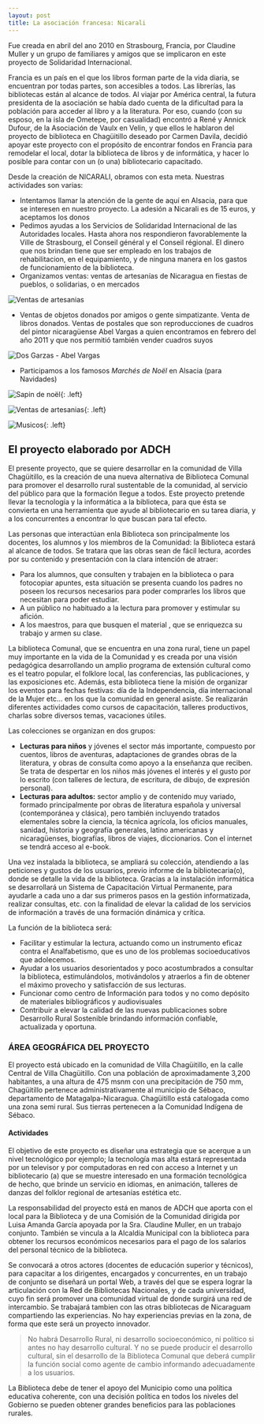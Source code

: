 ```yaml
---
layout: post
title: La asociación francesa: Nicarali
---
```

Fue creada en abril del ano 2010 en Strasbourg, Francia, por Claudine Muller y un grupo de familiares y amigos que se implicaron en este proyecto de Solidaridad Internacional. 

Francia es un país en el que los libros forman parte de la vida diaria, se encuentran por todas partes, son accesibles a todos. Las librerías, las bibliotecas están al alcance de todos. Al viajar por América central, la futura presidenta de la asociación se había dado cuenta de la dificultad para la población para acceder al libro y a la literatura. Por eso, cuando (con su esposo, en la isla de Ometepe, por casualidad)  encontró a René y Annick Dufour, de la Asociación de Vaulx en Velin, y que ellos le hablaron del proyecto de biblioteca en Chagüitillo deseado por Carmen Davila, decidió apoyar este proyecto con el propósito de encontrar fondos en Francia para remodelar el local, dotar la biblioteca de libros y de informática, y hacer lo posible para contar con un (o una) bibliotecario capacitado.

Desde la creación de NICARALI, obramos con esta meta. Nuestras actividades son varias:

* Intentamos llamar la atención de la gente de aquí en Alsacia, para que se interesen en nuestro proyecto. La adesión a Nicarali es de 15 euros, y aceptamos los donos
* Pedimos ayudas a los Servicios de Solidaridad Internacional de  las Autoridades locales. Hasta ahora nos respondieron favorablemente la Ville de Strasbourg, el Conseil général y el Conseil régional. El dinero que nos brindan tiene que ser empleado en los trabajos de rehabilitacion,  en el equipamiento, y de ninguna manera en los gastos de funcionamiento de la biblioteca.
* Organizamos ventas: ventas de artesanías de Nicaragua en fiestas de pueblos, o solidarias, o en mercados

![Ventas de artesanias](http://nicarali.files.wordpress.com/2011/09/p1030763.jpg)

* Ventas de objetos donados por amigos o gente simpatizante. Venta de libros donados. Ventas de postales que son reproducciones de cuadros del pintor nicaragüense Abel Vargas a quien encontramos en febrero del año 2011 y que nos permitió también vender cuadros suyos

![Dos Garzas - Abel Vargas](http://nicarali.files.wordpress.com/2011/09/dos-garzas.jpg?w=570&h=296)

* Participamos a los famosos *Marchés de Noël* en Alsacia (para Navidades)

![Sapin de noël](http://nicarali.files.wordpress.com/2011/09/sapin-strasbourg-noc3abl.jpg?w=950){: .left}

![Ventas de artesanias](http://nicarali.files.wordpress.com/2011/09/stand-gorda-1-27_11_10-11.jpg?w=199&h=300){: .left}

![Musicos](http://nicarali.files.wordpress.com/2011/09/dsc_0017.jpg?w=570&h=377){: .left}

## El proyecto elaborado por ADCH

El presente proyecto, que se quiere desarrollar en la comunidad de  Villa Chagüitillo, es la creación de una nueva  alternativa de Biblioteca Comunal para promover el desarrollo rural sustentable de la comunidad,  al servicio del público para que la formación llegue a todos. Este proyecto pretende llevar la tecnología y la informática a la biblioteca, para que ésta se convierta en una herramienta que ayude al bibliotecario en su tarea diaria, y a los concurrentes a encontrar lo que buscan para tal efecto.

Las personas que interactúan enla Biblioteca son principalmente los docentes, los alumnos y los miembros  de la Comunidad:  la Biblioteca estará  al alcance de todos. Se tratara que las obras sean de fácil lectura, acordes por su contenido y presentación con la clara intención de atraer:

* Para los alumnos, que consulten y trabajen en la biblioteca o para fotocopiar apuntes, esta situación se presenta cuando los padres no poseen los recursos necesarios para poder comprarles los libros que necesitan para poder estudiar.
* A un público no habituado a la lectura  para promover y estimular su afición.
* A los maestros, para que busquen el material , que se  enriquezca su trabajo y armen su clase.

La biblioteca Comunal, que se encuentra en una zona rural, tiene un papel muy importante en la vida de la Comunidad y es  creada por una visión pedagógica desarrollando un amplio programa de extensión cultural como es el teatro popular, el folklore local, las conferencias, las publicaciones, y las exposiciones etc.   Además, esta biblioteca tiene la misión de organizar los eventos para fechas festivas: día de la Independencia, día internacional de la Mujer etc… en los que la comunidad en general asiste. Se realizarán diferentes actividades como cursos de capacitación, talleres productivos, charlas sobre diversos temas, vacaciones útiles.

Las colecciones se organizan en dos grupos:

* **Lecturas para niños** y jóvenes el sector más importante, compuesto por cuentos, libros de aventuras, adaptaciones de grandes obras de la literatura, y obras de  consulta como apoyo a la enseñanza que reciben. Se trata de despertar en los niños más jóvenes el interés y el gusto por lo escrito (con talleres de lectura, de escritura, de dibujo, de expresión personal).
* **Lecturas para adultos:**  sector  amplio y de contenido muy variado,  formado principalmente por obras de literatura española y universal  (contemporánea y clásica), pero también incluyendo  tratados elementales sobre la ciencia, la técnica agrícola, los oficios manuales, sanidad, historia y geografía generales, latino americanas y nicaragüenses,  biografías, libros de viajes, diccionarios. Con el internet se tendrá acceso al e-book.

Una vez instalada la biblioteca, se ampliará su colección, atendiendo a las peticiones y gustos de los usuarios, previo informe de la bibliotecaria(o), donde se detalle la vida de la biblioteca. Gracias a la instalación informática se desarrollará un Sistema de Capacitación Virtual Permanente, para ayudarle a cada uno a dar sus primeros pasos en la gestión informatizada, realizar consultas, etc. con la finalidad de elevar la calidad de los servicios de información a través de una formación dinámica y crítica.

La función de la biblioteca será:

* Facilitar y estimular la lectura, actuando como un instrumento eficaz contra el Analfabetismo, que es uno de los problemas socioeducativos que adolecemos.
* Ayudar a los usuarios desorientados y poco acostumbrados a consultar la biblioteca, estimulándolos, motivándolos y atraerlos a fin de obtener el máximo provecho y satisfacción de sus lecturas.
* Funcionar como centro de Información para todos y no como  depósito de materiales bibliográficos y audiovisuales
* Contribuir a elevar la calidad de las nuevas publicaciones sobre Desarrollo Rural Sostenible brindando información confiable, actualizada y oportuna.

### ÁREA GEOGRÁFICA  DEL PROYECTO

El proyecto está ubicado en la comunidad de Villa Chagüitillo, en la calle Central de Villa Chagüitillo. Con una población de aproximadamente 3,200 habitantes, a una altura de 475 msnm con una precipitación de 750 mm, Chagüitillo pertenece administrativamente al municipio de Sébaco, departamento de Matagalpa-Nicaragua. Chagüitillo está catalogada como una zona semi rural. Sus tierras pertenecen a la Comunidad Indígena de Sébaco.

#### Actividades

El objetivo de este proyecto es diseñar una estrategia que se acerque a un nivel tecnológico por ejemplo; la tecnología mas alta estará representada por un televisor y por computadoras en red con acceso  a Internet y  un bibliotecario (a) que se muestre interesado en una formación tecnológica de hecho, que brinde un servicio en idiomas, en animación, talleres de danzas del  folklor regional de  artesanías estética etc.

La responsabilidad del proyecto está en manos de ADCH que aporta con el local para la Biblioteca y de una Comisión de la Comunidad dirigida por Luisa Amanda García apoyada por la Sra. Claudine Muller, en un trabajo conjunto. También se vincula a la Alcaldía Municipal con la biblioteca para obtener los recursos económicos necesarios para el pago de los salarios del personal técnico de la biblioteca.

Se convocará a otros actores (docentes de educación superior y técnicos), para capacitar a los dirigentes, encargados y concurrentes, en un trabajo de conjunto se diseñará un portal Web, a través del que se espera lograr la articulación con la Red de  Bibliotecas  Nacionales,  y de cada universidad, cuyo fin será promover una comunidad virtual de donde surgirá una red de intercambio.  Se trabajará tambien con las otras bibliotecas de Nicaraguam compartiendo las experiencias.
No hay experiencias previas en la zona, de forma que este será un proyecto innovador.

> No habrá Desarrollo Rural, ni desarrollo socioeconómico, ni político si antes no hay desarrollo cultural. Y no se puede producir el desarrollo cultural, sin el desarrollo de la Biblioteca Comunal que deberá cumplir la función social como agente de cambio informando adecuadamente a los usuarios.

La Biblioteca debe de tener el apoyo del Municipio como una política educativa coherente, con una decisión política en todos los niveles del Gobierno se pueden obtener grandes beneficios para las poblaciones rurales.
